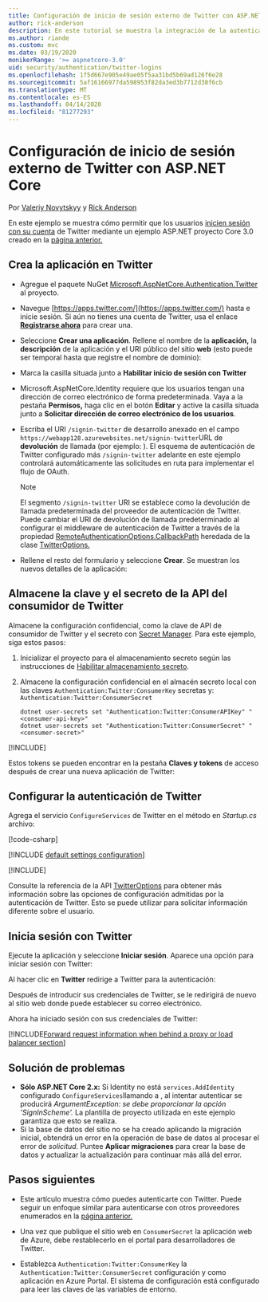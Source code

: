 ```yaml
---
title: Configuración de inicio de sesión externo de Twitter con ASP.NET Core
author: rick-anderson
description: En este tutorial se muestra la integración de la autenticación de usuario de la cuenta de Twitter en una aplicación ASP.NET Core existente.
ms.author: riande
ms.custom: mvc
ms.date: 03/19/2020
monikerRange: '>= aspnetcore-3.0'
uid: security/authentication/twitter-logins
ms.openlocfilehash: 1f5d667e905e49ae05f5aa31bd5b69ad126f6e28
ms.sourcegitcommit: 5af16166977da598953f82da3ed3b7712d38f6cb
ms.translationtype: MT
ms.contentlocale: es-ES
ms.lasthandoff: 04/14/2020
ms.locfileid: "81277293"
---
```

# <a name="twitter-external-sign-in-setup-with-aspnet-core"></a>Configuración de inicio de sesión externo de Twitter con ASP.NET Core

Por [Valeriy Novytskyy](https://github.com/01binary) y [Rick Anderson](https://twitter.com/RickAndMSFT)

En este ejemplo se muestra cómo permitir que los usuarios [inicien sesión con su cuenta](https://dev.twitter.com/web/sign-in/desktop-browser) de Twitter mediante un ejemplo ASP.NET proyecto Core 3.0 creado en la [página anterior.](xref:security/authentication/social/index)

## <a name="create-the-app-in-twitter"></a>Crea la aplicación en Twitter

* Agregue el paquete NuGet [Microsoft.AspNetCore.Authentication.Twitter](https://www.nuget.org/packages/Microsoft.AspNetCore.Authentication.Twitter/3.0.0) al proyecto.

* Navegue [https://apps.twitter.com/](https://apps.twitter.com/) hasta e inicie sesión. Si aún no tienes una cuenta de Twitter, usa el enlace **[Registrarse ahora](https://twitter.com/signup)** para crear una.

* Seleccione **Crear una aplicación**. Rellene el nombre de la **aplicación,** la **descripción** de la aplicación y el URI público del sitio **web** (esto puede ser temporal hasta que registre el nombre de dominio):

* Marca la casilla situada junto a **Habilitar inicio de sesión con Twitter**

* Microsoft.AspNetCore.Identity requiere que los usuarios tengan una dirección de correo electrónico de forma predeterminada. Vaya a la pestaña **Permisos,** haga clic en el botón **Editar** y active la casilla situada junto a **Solicitar dirección de correo electrónico de los usuarios**.

* Escriba el URI `/signin-twitter` de desarrollo anexado en el campo `https://webapp128.azurewebsites.net/signin-twitter`URL de **devolución** de llamada (por ejemplo: ). El esquema de autenticación de Twitter configurado más `/signin-twitter` adelante en este ejemplo controlará automáticamente las solicitudes en ruta para implementar el flujo de OAuth.

  > [!NOTE]
  > El segmento `/signin-twitter` URI se establece como la devolución de llamada predeterminada del proveedor de autenticación de Twitter. Puede cambiar el URI de devolución de llamada predeterminado al configurar el middleware de autenticación de Twitter a través de la propiedad [RemoteAuthenticationOptions.CallbackPath](/dotnet/api/microsoft.aspnetcore.authentication.remoteauthenticationoptions.callbackpath) heredada de la clase [TwitterOptions.](/dotnet/api/microsoft.aspnetcore.authentication.twitter.twitteroptions)

* Rellene el resto del formulario y seleccione **Crear**. Se muestran los nuevos detalles de la aplicación:

## <a name="store-the-twitter-consumer-api-key-and-secret"></a>Almacene la clave y el secreto de la API del consumidor de Twitter

Almacene la configuración confidencial, como la clave de API de consumidor de Twitter y el secreto con [Secret Manager](xref:security/app-secrets). Para este ejemplo, siga estos pasos:

1. Inicializar el proyecto para el almacenamiento secreto según las instrucciones de [Habilitar almacenamiento secreto](xref:security/app-secrets#enable-secret-storage).
1. Almacene la configuración confidencial en el almacén secreto local con las claves `Authentication:Twitter:ConsumerKey` secretas y: `Authentication:Twitter:ConsumerSecret`

    ```dotnetcli
    dotnet user-secrets set "Authentication:Twitter:ConsumerAPIKey" "<consumer-api-key>"
    dotnet user-secrets set "Authentication:Twitter:ConsumerSecret" "<consumer-secret>"
    ```

[!INCLUDE[](~/includes/environmentVarableColon.md)]

Estos tokens se pueden encontrar en la pestaña **Claves y tokens** de acceso después de crear una nueva aplicación de Twitter:

## <a name="configure-twitter-authentication"></a>Configurar la autenticación de Twitter

Agrega el servicio `ConfigureServices` de Twitter en el método en *Startup.cs* archivo:

[!code-csharp[](~/security/authentication/social/social-code/3.x/StartupTwitter3x.cs?name=snippet&highlight=10-15)]

[!INCLUDE [default settings configuration](includes/default-settings.md)]

[!INCLUDE[](includes/chain-auth-providers.md)]

Consulte la referencia de la API [TwitterOptions](/dotnet/api/microsoft.aspnetcore.builder.twitteroptions) para obtener más información sobre las opciones de configuración admitidas por la autenticación de Twitter. Esto se puede utilizar para solicitar información diferente sobre el usuario.

## <a name="sign-in-with-twitter"></a>Inicia sesión con Twitter

Ejecute la aplicación y seleccione **Iniciar sesión**. Aparece una opción para iniciar sesión con Twitter:

Al hacer clic en **Twitter** redirige a Twitter para la autenticación:

Después de introducir sus credenciales de Twitter, se le redirigirá de nuevo al sitio web donde puede establecer su correo electrónico.

Ahora ha iniciado sesión con sus credenciales de Twitter:

[!INCLUDE[Forward request information when behind a proxy or load balancer section](includes/forwarded-headers-middleware.md)]

<!-- 
### React to cancel Authorize External sign-in
Twitter doesn't support AccessDeniedPath
Rather in the twitter setup, you can provide an External sign-in homepage. The external sign-in homepage doesn't support localhost. Tested with https://cors3.azurewebsites.net/ and that works.
-->

## <a name="troubleshooting"></a>Solución de problemas

* **Sólo ASP.NET Core 2.x:** Si Identity no está `services.AddIdentity` configurado `ConfigureServices`llamando a , al intentar autenticar se producirá *ArgumentException: se debe proporcionar la opción 'SignInScheme'.* La plantilla de proyecto utilizada en este ejemplo garantiza que esto se realiza.
* Si la base de datos del sitio no se ha creado aplicando la migración inicial, obtendrá un error en la operación de base de datos al procesar el error de *solicitud.* Puntee **Aplicar migraciones** para crear la base de datos y actualizar la actualización para continuar más allá del error.

## <a name="next-steps"></a>Pasos siguientes

* Este artículo muestra cómo puedes autenticarte con Twitter. Puede seguir un enfoque similar para autenticarse con otros proveedores enumerados en la [página anterior.](xref:security/authentication/social/index)

* Una vez que publique el sitio web en `ConsumerSecret` la aplicación web de Azure, debe restablecerlo en el portal para desarrolladores de Twitter.

* Establezca `Authentication:Twitter:ConsumerKey` la `Authentication:Twitter:ConsumerSecret` configuración y como aplicación en Azure Portal. El sistema de configuración está configurado para leer las claves de las variables de entorno.
